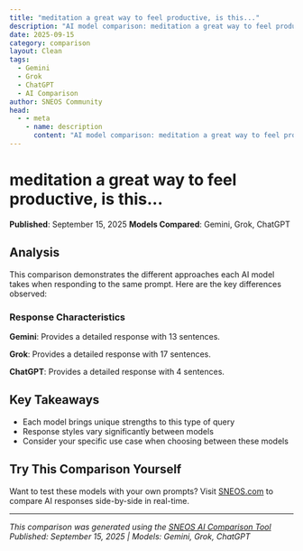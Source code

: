 ```yaml
---
title: "meditation a great way to feel productive, is this..."
description: "AI model comparison: meditation a great way to feel productive, is this true: Meditation is a great way to feel productiv..."
date: 2025-09-15
category: comparison
layout: Clean
tags:
  - Gemini
  - Grok
  - ChatGPT
  - AI Comparison
author: SNEOS Community
head:
  - - meta
    - name: description
      content: "AI model comparison: meditation a great way to feel productive, is this true: Meditation is a great way to feel productive while doing nothin..."
---
```


# meditation a great way to feel productive, is this...

**Published**: September 15, 2025
**Models Compared**: Gemini, Grok, ChatGPT

<ChatComparison
  title="meditation a great way to feel productive, is this..."
  prompt="meditation a great way to feel productive, is this true: Meditation is a great way to feel productive while doing nothing"
  :responses='{
    "Gemini": "Yes, meditation can be a great way to feel productive, even though it involves doing \u0022nothing\u0022 in the conventional sense. Here\u0027s why: \n\n *   **Improved Focus and Concentration:** Meditation can train your brain to focus on the present moment and reduce mind-wandering, which translates to enhanced concentration on tasks. Regular practice can sharpen focus and enhance your ability to work effectively for extended periods.\n *   **Stress Reduction:** Meditation helps manage emotions like stress and anxiety, which often hinder clear thinking and efficiency. By controlling the release of cortisol, meditation reduces stress, leading to increased productivity and a decreased likelihood of burnout.\n *   **Enhanced Cognitive Function:** Studies suggest meditation is associated with structural changes in brain areas responsible for cognitive and emotional processing. This can lead to improved working memory and better decision-making skills.\n *   **Better Decision-Making:** Meditation trains you to become more aware of your thoughts, emotions, and actions, leading to more deliberate and strategic decision-making.\n *   **Increased Creativity:** By reducing cognitive rigidity, meditation can lead to more creative problem-solving. A clear, focused mind is fertile ground for creativity.\n *   **Reduced Procrastination:** Meditation helps limit mind-wandering, making you more engaged in your work and less likely to get distracted. It also improves focus and self-discipline, reducing procrastination.\n *   **Mindfulness:** Mindfulness, a key aspect of meditation, can significantly increase productivity by reducing stress and preventing the mind from being overwhelmed.\n",
    "Grok": "Yes, the statement \u0022Meditation is a great way to feel productive while doing nothing\u0022 can be considered true to some extent, depending on how you define \u0022productive.\u0022 Meditation often involves sitting still or engaging in minimal physical activity, which might seem like \u0022doing nothing\u0022 on the surface. However, it can be highly productive for your mental, emotional, and even physical well-being. Here\u0027s why:\n\n1. **Mental Clarity and Focus**: Meditation helps clear mental clutter, improve concentration, and enhance decision-making. After meditating, many people feel more focused and effective in their tasks, which can contribute to a sense of productivity.\n\n2. **Stress Reduction**: By reducing stress and anxiety, meditation allows you to approach challenges with a calmer mindset. This can make you more efficient and productive in your daily life, even if the act of meditating itself feels like \u0022doing nothing.\u0022\n\n3. **Emotional Balance**: Meditation can improve emotional regulation, helping you manage frustration or burnout. This can lead to better interactions and a greater sense of accomplishment, contributing to feeling productive.\n\n4. **Energy Restoration**: Taking time to meditate can recharge your energy levels, much like rest or sleep. This renewed energy can make you more effective in your work or personal goals, even though meditation itself isn\u2019t an active task.\n\nWhile meditation might not produce tangible results in the moment (like completing a task or creating something), the internal benefits often translate into improved performance and a greater sense of purpose or productivity in other areas of life. So, in a way, it can indeed feel like being productive while \u0022doing nothing\u0022 physically.",
    "ChatGPT": "Yes, meditation can be considered a great way to feel productive even though it involves \u0022doing nothing\u0022 in the traditional sense. While you may appear to be resting or sitting quietly, meditation actively engages your mind and promotes mental clarity, focus, stress reduction, and emotional well-being. These benefits can enhance your overall productivity in daily life by improving concentration, creativity, and decision-making. So, although it might feel like inactivity, meditation contributes significantly to personal growth and productivity."
  }'
  published-date="13:04"
/>

## Analysis

This comparison demonstrates the different approaches each AI model takes when responding to the same prompt. Here are the key differences observed:

### Response Characteristics

**Gemini**: Provides a detailed response with 13 sentences. 

**Grok**: Provides a detailed response with 17 sentences. 

**ChatGPT**: Provides a detailed response with 4 sentences. 

## Key Takeaways

- Each model brings unique strengths to this type of query
- Response styles vary significantly between models
- Consider your specific use case when choosing between these models

## Try This Comparison Yourself

Want to test these models with your own prompts? Visit [SNEOS.com](https://sneos.com) to compare AI responses side-by-side in real-time.

---

*This comparison was generated using the [SNEOS AI Comparison Tool](https://sneos.com)*
*Published: September 15, 2025 | Models: Gemini, Grok, ChatGPT*
